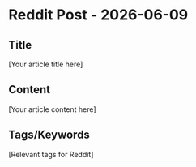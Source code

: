 # Reddit Post - 2026-06-09

## Title
[Your article title here]

## Content
[Your article content here]

## Tags/Keywords
[Relevant tags for Reddit]
